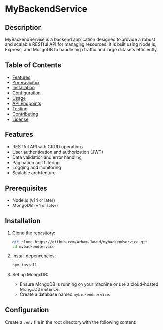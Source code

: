 # MyBackendService

## Description
MyBackendService is a backend application designed to provide a robust and scalable RESTful API for managing resources. It is built using Node.js, Express, and MongoDB to handle high traffic and large datasets efficiently.

## Table of Contents
- [Features](#features)
- [Prerequisites](#prerequisites)
- [Installation](#installation)
- [Configuration](#configuration)
- [Usage](#usage)
- [API Endpoints](#api-endpoints)
- [Testing](#testing)
- [Contributing](#contributing)
- [License](#license)

## Features
- RESTful API with CRUD operations
- User authentication and authorization (JWT)
- Data validation and error handling
- Pagination and filtering
- Logging and monitoring
- Scalable architecture

## Prerequisites
- Node.js (v14 or later)
- MongoDB (v4 or later)

## Installation
1. Clone the repository:
    ```bash
    git clone https://github.com/Arham-Jawed/mybackendservice.git
    cd mybackendservice
    ```

2. Install dependencies:
    ```bash
    npm install
    ```

3. Set up MongoDB:
    - Ensure MongoDB is running on your machine or use a cloud-hosted MongoDB instance.
    - Create a database named `mybackendservice`.

## Configuration
Create a `.env` file in the root directory with the following content:
